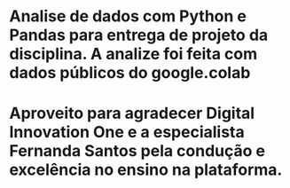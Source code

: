 # Analise de dados com Python e Pandas para entrega de projeto da disciplina. A analize foi feita com dados públicos do google.colab
# Aproveito para agradecer Digital Innovation One e a especialista Fernanda Santos pela condução e excelência no ensino na plataforma.

